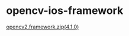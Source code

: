 # opencv-ios-framework

[opencv2.framework.zip(4.1.0)](https://github.com/Aliveing/opencv-ios-framework/raw/master/opencv2.framework.zip)
